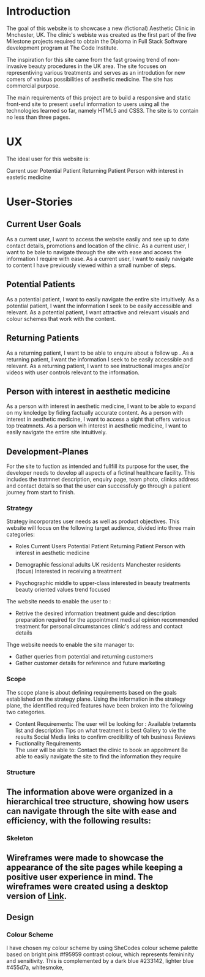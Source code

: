 # Introduction
The goal of this website is to showcase a new (fictional) Aesthetic Clinic in Mnchester, UK. The clinic's webiste was created as the first part of the five Milestone projects required to obtain the Diploma in Full Stack Software development program at The Code Institute.

The inspiration for this site came from the fast growing trend of non-invasive beauty procedures in the UK area. The site focuses on representiving various treatments and serves as an introdution for new comers of various possibilities of aesthetic medicine. The site has commercial purpose.

The main requirements of this project are to build a responsive and static front-end site to present useful information to users using all the technologies learned so far, namely HTML5 and CSS3. The site is to contain no less than three pages.

# UX
The ideal user for this website is:

Current user
Potential Patient
Returning Patient
Person with interest in eastetic medicine 

# User-Stories

## Current User Goals

As a current user, I want to access the website easily and see up to date contact details, promotions and location of the clinic.
As a current user, I want to be bale to navigate through the site with ease and access the information I require with ease.
As a current user, I want to easily navigate to content I have previously viewed within a small number of steps.

## Potential Patients

As a potential patient, I want to easily navigate the entire site intuitively.
As a potential patient, I want the information I seek to be easily accessible and relevant.
As a potential patient, I want attractive and relevant visuals and colour schemes that work with the content.

## Returning Patients

As a returning patient, I want to be able to enquire about a follow up .
As a returning patient, I want the information I seek to be easily accessible and relevant.
As a returning patient, I want to see instructional images and/or videos with user controls relevant to the information.

## Person with interest in aesthetic medicine
As a person with interest in aesthetic medicine, I want to be able to expand on my knoledge by fiding factually accurate content.
As a person with interest in aesthetic medicine, I want to access a sight that offers various top treatmnets.
As a person wih interest in aesthetic medicine, I want to easily navigate the entire site intuitively.

## Development-Planes

For the site to fuction as intended and fullfill its purpose for the user, the developer needs to develop all aspects of a fictinal healthcare facility. This includes the tratmnet description, enquiry page, team photo, clinics address and contact details so that the user can successfuly go through a patient journey from start to finish.

### Strategy
Strategy incorporates user needs as well as product objectives. This website will focus on the following target audience, divided into three main categories:

* Roles 
    Current Users 
    Potential Patient
    Returning Patient
    Person with interest in aesthetic medicine

* Demographic
    fessional adults 
    UK residents
    Manchester residents (focus)
    Interested in receiving a treatment

* Psychographic
    middle to upper-class
    interested in beauty treatments 
    beauty oriented values
    trend focused


The website needs to enable the user to :

* Retrive the desired information
    treatment guide and description
    preparation required for the appointment 
    medical opinion
    recommended treatment for personal circumstances
    clinic's address and contact details
    
Thge website needs to enable the site manager to:

* Gather queries from potential and returning customers 
* Gather customer details for reference and future marketing 

### Scope
The scope plane is about defining requirements based on the goals established on the strategy plane. Using the information in the strategy plane, the identified required features have been broken into the following two categories.

* Content Requirements:
    The user will be looking for :
        Available tretamnts list and description
        Tips on what treatment is best
        Gallery to vie the results
        Social Media links to confirm credibility of teh business
        Reviews
* Fuctionality Requirements   
    The user will be able to:
        Contact the clinic to book an appoitment 
        Be able to easily navigate the site to find the information they require

### Structure
The information above were organized in a hierarchical tree structure, showing how users can navigate through the site with ease and efficiency, with the following results:
---------------

### Skeleton 
Wireframes were made to showcase the appearance of the site pages while keeping a positive user experience in mind. The wireframes were created using a desktop version of [Link](Balsamiq.com).
-------------


## Design

### Colour Scheme 
I have chosen my colour scheme by using SheCodes colour scheme palette based on bright pink #f95959 contrast colour, which represents femininity and sensitivity.
This is complemented by a dark blue #233142, lighter blue  #455d7a, whitesmoke, 




